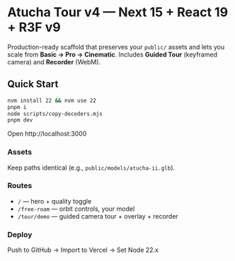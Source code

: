 
# Atucha Tour v4 — Next 15 + React 19 + R3F v9

Production-ready scaffold that preserves your `public/` assets and lets you scale from **Basic → Pro → Cinematic**.
Includes **Guided Tour** (keyframed camera) and **Recorder** (WebM).

## Quick Start
```bash
nvm install 22 && nvm use 22
pnpm i
node scripts/copy-decoders.mjs
pnpm dev
```
Open http://localhost:3000

### Assets
Keep paths identical (e.g., `public/models/atucha-ii.glb`).

### Routes
- `/` — hero + quality toggle
- `/free-roam` — orbit controls, your model
- `/tour/demo` — guided camera tour + overlay + recorder

### Deploy
Push to GitHub → Import to Vercel → Set Node 22.x
